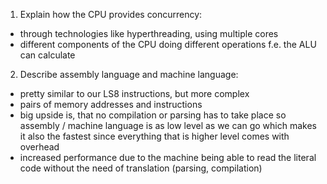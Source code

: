 <!-- Answers to the Short Answer Essay Questions go here -->

1. Explain how the CPU provides concurrency:

- through technologies like hyperthreading, using multiple cores
- different components of the CPU doing different operations
    f.e. the ALU can calculate 


2. Describe assembly language and machine language:

- pretty similar to our LS8 instructions, but more complex
- pairs of memory addresses and instructions
- big upside is, that no compilation or parsing has to take place
    so assembly / machine language is as low level as we can go
    which makes it also the fastest since everything that is higher 
    level comes with overhead
- increased performance due to the machine being able to read the literal 
    code without the need of translation (parsing, compilation)